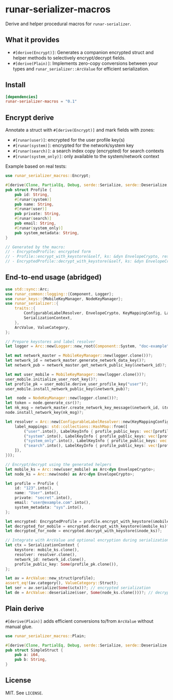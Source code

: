 runar-serializer-macros
=======================

Derive and helper procedural macros for `runar-serializer`.

What it provides
----------------

- `#[derive(Encrypt)]`: Generates a companion encrypted struct and helper
  methods to selectively encrypt/decrypt fields.
- `#[derive(Plain)]`: Implements zero-copy conversions between your types and
  `runar_serializer::ArcValue` for efficient serialization.

Install
-------

```toml
[dependencies]
runar-serializer-macros = "0.1"
```

Encrypt derive
--------------

Annotate a struct with `#[derive(Encrypt)]` and mark fields with zones:

- `#[runar(user)]`: encrypted for the user profile key(s)
- `#[runar(system)]`: encrypted for the network/system key
- `#[runar(search)]`: a search index copy (encrypted) for search contexts
- `#[runar(system_only)]`: only available to the system/network context

Example based on real tests:

```rust
use runar_serializer_macros::Encrypt;

#[derive(Clone, PartialEq, Debug, serde::Serialize, serde::Deserialize, Encrypt)]
pub struct Profile {
    pub id: String,
    #[runar(system)]
    pub name: String,
    #[runar(user)]
    pub private: String,
    #[runar(search)]
    pub email: String,
    #[runar(system_only)]
    pub system_metadata: String,
}

// Generated by the macro:
// - EncryptedProfile: encrypted form
// - Profile::encrypt_with_keystore(&self, ks: &dyn EnvelopeCrypto, res: &dyn LabelResolver)
// - EncryptedProfile::decrypt_with_keystore(&self, ks: &dyn EnvelopeCrypto)
```

End-to-end usage (abridged)
---------------------------

```rust
use std::sync::Arc;
use runar_common::logging::{Component, Logger};
use runar_keys::{MobileKeyManager, NodeKeyManager};
use runar_serializer::{
    traits::{
        ConfigurableLabelResolver, EnvelopeCrypto, KeyMappingConfig, LabelKeyInfo,
        SerializationContext,
    },
    ArcValue, ValueCategory,
};

// Prepare keystores and label resolver
let logger = Arc::new(Logger::new_root(Component::System, "doc-example"));

let mut network_master = MobileKeyManager::new(logger.clone())?;
let network_id = network_master.generate_network_data_key()?;
let network_pub = network_master.get_network_public_key(&network_id)?;

let mut user_mobile = MobileKeyManager::new(logger.clone())?;
user_mobile.initialize_user_root_key()?;
let profile_pk = user_mobile.derive_user_profile_key("user")?;
user_mobile.install_network_public_key(&network_pub)?;

let  node = NodeKeyManager::new(logger.clone())?;
let token = node.generate_csr()?;
let nk_msg = network_master.create_network_key_message(&network_id, &token.node_agreement_public_key)?;
node.install_network_key(nk_msg)?;

let resolver = Arc::new(ConfigurableLabelResolver::new(KeyMappingConfig {
    label_mappings: std::collections::HashMap::from([
        ("user".into(), LabelKeyInfo { profile_public_keys: vec![profile_pk.clone()], network_id: None }),
        ("system".into(), LabelKeyInfo { profile_public_keys: vec![profile_pk.clone()], network_id: Some(network_id.clone()) }),
        ("system_only".into(), LabelKeyInfo { profile_public_keys: vec![], network_id: Some(network_id.clone()) }),
        ("search".into(), LabelKeyInfo { profile_public_keys: vec![profile_pk.clone()], network_id: Some(network_id.clone()) }),
    ]),
}));

// Encrypt/decrypt using the generated helpers
let mobile_ks = Arc::new(user_mobile) as Arc<dyn EnvelopeCrypto>;
let node_ks = Arc::new(node) as Arc<dyn EnvelopeCrypto>;

let profile = Profile {
    id: "123".into(),
    name: "User".into(),
    private: "secret".into(),
    email: "user@example.com".into(),
    system_metadata: "sys".into(),
};

let encrypted: EncryptedProfile = profile.encrypt_with_keystore(&mobile_ks, resolver.as_ref())?;
let decrypted_for_mobile = encrypted.decrypt_with_keystore(&mobile_ks)?;
let decrypted_for_node = encrypted.decrypt_with_keystore(&node_ks)?;

// Integrate with ArcValue and optional encryption during serialization
let ctx = SerializationContext {
    keystore: mobile_ks.clone(),
    resolver: resolver.clone(),
    network_id: network_id.clone(),
    profile_public_key: Some(profile_pk.clone()),
};

let av = ArcValue::new_struct(profile);
assert_eq!(av.category(), ValueCategory::Struct);
let ser = av.serialize(Some(&ctx))?; // encrypted serialization
let de = ArcValue::deserialize(&ser, Some(node_ks.clone()))?; // decrypt with node keystore
```

Plain derive
------------

`#[derive(Plain)]` adds efficient conversions to/from `ArcValue` without manual glue.

```rust
use runar_serializer_macros::Plain;

#[derive(Clone, PartialEq, Debug, serde::Serialize, serde::Deserialize, Plain)]
pub struct SimpleStruct {
    pub a: i64,
    pub b: String,
}
```

License
-------

MIT. See `LICENSE`.


